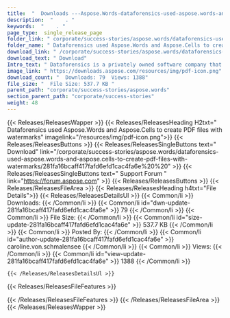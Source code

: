 ```yaml
---
title:  "  Downloads ---Aspose.Words-dataforensics-used-aspose.words-and-aspose.cells-to-create-pdf-files-with-watermarks . " 
description:  "    . " 
keywords:  "    . " 
page_type:  single_release_page
folder_link: " corporate/success-stories/aspose.words/dataforensics-used-aspose.words-and-aspose.cells-to-create-pdf-files-with-watermarks/"
folder_name: " Dataforensics used Aspose.Words and Aspose.Cells to create PDF files with watermarks"
download_link: " /corporate/success-stories/aspose.words/dataforensics-used-aspose.words-and-aspose.cells-to-create-pdf-files-with-watermarks/281fa16bcaff417fafd6efd1cac4fa6e"
download_text: " Download"
Intro_text: " Dataforensics is a privately owned software company that provides integrated sof..."
image_link: " https://downloads.aspose.com/resources/img/pdf-icon.png"
download_count: "  Downloads: 79  Views: 1388"
file_size: "  File Size: 537.7 KB "
parent_path: "corporate/success-stories/aspose.words"
section_parent_path: "corporate/success-stories"
weight: 48 
---
```


{{< Releases/ReleasesWapper >}}
  {{< Releases/ReleasesHeading H2txt=" Dataforensics used Aspose.Words and Aspose.Cells to create PDF files with watermarks" imagelink="/resources/img/pdf-icon.png">}}
  {{< Releases/ReleasesButtons >}}
    {{< Releases/ReleasesSingleButtons text=" Download" link="/corporate/success-stories/aspose.words/dataforensics-used-aspose.words-and-aspose.cells-to-create-pdf-files-with-watermarks/281fa16bcaff417fafd6efd1cac4fa6e%20%20" >}}
    {{< Releases/ReleasesSingleButtons text=" Support Forum " link="https://forum.aspose.com" >}}
  {{< Releases/ReleasesButtons >}}
  {{< Releases/ReleasesFileArea >}}
    {{< Releases/ReleasesHeading h4txt="File Details">}}
    {{< Releases/ReleasesDetailsUl >}}
            {{< Common/li  >}} Downloads: {{< /Common/li >}} 
      {{< Common/li id="dwn-update-281fa16bcaff417fafd6efd1cac4fa6e" >}} 79 {{< /Common/li >}} 
      {{< Common/li  >}} File Size: {{< /Common/li >}} 
      {{< Common/li id="size-update-281fa16bcaff417fafd6efd1cac4fa6e" >}} 537.7 KB {{< /Common/li >}} 
      {{< Common/li  >}} Posted By: {{< /Common/li >}} 
      {{< Common/li id="author-update-281fa16bcaff417fafd6efd1cac4fa6e" >}} caroline.von.schmalensee {{< /Common/li >}} 
      {{< Common/li  >}} Views: {{< /Common/li >}} 
      {{< Common/li id="view-update-281fa16bcaff417fafd6efd1cac4fa6e" >}} 1388 {{< /Common/li >}} 

    {{< /Releases/ReleasesDetailsUl >}}

  {{< Releases/ReleasesFileFeatures >}}
      
  {{< /Releases/ReleasesFileFeatures >}}
 {{< /Releases/ReleasesFileArea >}}
{{< /Releases/ReleasesWapper >}}


